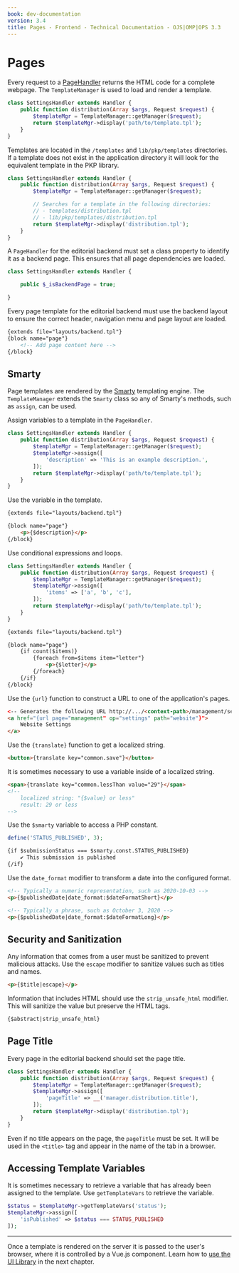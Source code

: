 ```yaml
---
book: dev-documentation
version: 3.4
title: Pages - Frontend - Technical Documentation - OJS|OMP|OPS 3.3
---
```


# Pages

Every request to a [PageHandler](./architecture-handlers#page-handlers) returns the HTML code for a complete webpage. The `TemplateManager` is used to load and render a template.

```php
class SettingsHandler extends Handler {
	public function distribution(Array $args, Request $request) {
		$templateMgr = TemplateManager::getManager($request);
		return $templateMgr->display('path/to/template.tpl');
	}
}
```

Templates are located in the `/templates` and `lib/pkp/templates` directories. If a template does not exist in the application directory it will look for the equivalent template in the PKP library.

```php
class SettingsHandler extends Handler {
	public function distribution(Array $args, Request $request) {
		$templateMgr = TemplateManager::getManager($request);

		// Searches for a template in the following directories:
		// - templates/distribution.tpl
		// - lib/pkp/templates/distribution.tpl
		return $templateMgr->display('distribution.tpl');
	}
}
```

A `PageHandler` for the editorial backend must set a class property to identify it as a backend page. This ensures that all page dependencies are loaded.


```php
class SettingsHandler extends Handler {

	public $_isBackendPage = true;

}
```

Every page template for the editorial backend must use the backend layout to ensure the correct header, navigation menu and page layout are loaded.

```html
{extends file="layouts/backend.tpl"}
{block name="page"}
	<!-- Add page content here -->
{/block}
```

## Smarty

Page templates are rendered by the [Smarty](https://www.smarty.net/) templating engine. The `TemplateManager` extends the `Smarty` class so any of Smarty's methods, such as `assign`, can be used.

Assign variables to a template in the `PageHandler`.

```php
class SettingsHandler extends Handler {
	public function distribution(Array $args, Request $request) {
		$templateMgr = TemplateManager::getManager($request);
		$templateMgr->assign([
			'description' => 'This is an example description.',
		]);
		return $templateMgr->display('path/to/template.tpl');
	}
}
```

Use the variable in the template.

```html
{extends file="layouts/backend.tpl"}

{block name="page"}
	<p>{$description}</p>
{/block}
```

Use conditional expressions and loops.

```php
class SettingsHandler extends Handler {
	public function distribution(Array $args, Request $request) {
		$templateMgr = TemplateManager::getManager($request);
		$templateMgr->assign([
			'items' => ['a', 'b', 'c'],
		]);
		return $templateMgr->display('path/to/template.tpl');
	}
}
```

```html
{extends file="layouts/backend.tpl"}

{block name="page"}
	{if count($items)}
		{foreach from=$items item="letter"}
			<p>{$letter}</p>
		{/foreach}
	{/if}
{/block}
```

Use the `{url}` function to construct a URL to one of the application's pages.

```html
<-- Generates the following URL http://.../<context-path>/management/settings/website -->
<a href="{url page="management" op="settings" path="website"}">
	Website Settings
</a>
```

Use the `{translate}` function to get a localized string.

```html
<button>{translate key="common.save"}</button>
```

It is sometimes necessary to use a variable inside of a localized string.

```html
<span>{translate key="common.lessThan value="29"}</span>
<!--
	localized string: "{$value} or less"
	result: 29 or less
-->
```

Use the `$smarty` variable to access a PHP constant.

```php
define('STATUS_PUBLISHED', 3);
```
```html
{if $submissionStatus === $smarty.const.STATUS_PUBLISHED}
	✔ This submission is published
{/if}
```

Use the `date_format` modifier to transform a date into the configured format.

```html
<!-- Typically a numeric representation, such as 2020-10-03 -->
<p>{$publishedDate|date_format:$dateFormatShort}</p>

<!-- Typically a phrase, such as October 3, 2020 -->
<p>{$publishedDate|date_format:$dateFormatLong}</p>
```

## Security and Sanitization

Any information that comes from a user must be sanitized to prevent malicious attacks. Use the `escape` modifier to sanitize values such as titles and names.

```html
<p>{$title|escape}</p>
```

Information that includes HTML should use the `strip_unsafe_html` modifier. This will sanitize the value but preserve the HTML tags.

```html
{$abstract|strip_unsafe_html}
```

## Page Title

Every page in the editorial backend should set the page title.

```php
class SettingsHandler extends Handler {
	public function distribution(Array $args, Request $request) {
		$templateMgr = TemplateManager::getManager($request);
		$templateMgr->assign([
			'pageTitle' => __('manager.distribution.title'),
		]);
		return $templateMgr->display('distribution.tpl');
	}
}
```

Even if no title appears on the page, the `pageTitle` must be set. It will be used in the `<title>` tag and appear in the name of the tab in a browser.

## Accessing Template Variables

It is sometimes necessary to retrieve a variable that has already been assigned to the template. Use `getTemplateVars` to retrieve the variable.

```php
$status = $templateMgr->getTemplateVars('status');
$templateMgr->assign([
	'isPublished' => $status === STATUS_PUBLISHED
]);
```

---

Once a template is rendered on the server it is passed to the user's browser, where it is controlled by a Vue.js component. Learn how to [use the UI Library](./frontend-ui-library) in the next chapter.
